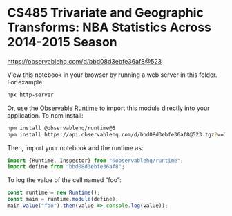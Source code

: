 # CS485 Trivariate and Geographic Transforms: NBA Statistics Across 2014-2015 Season

https://observablehq.com/d/bbd08d3ebfe36af8@523

View this notebook in your browser by running a web server in this folder. For
example:

~~~sh
npx http-server
~~~

Or, use the [Observable Runtime](https://github.com/observablehq/runtime) to
import this module directly into your application. To npm install:

~~~sh
npm install @observablehq/runtime@5
npm install https://api.observablehq.com/d/bbd08d3ebfe36af8@523.tgz?v=3
~~~

Then, import your notebook and the runtime as:

~~~js
import {Runtime, Inspector} from "@observablehq/runtime";
import define from "bbd08d3ebfe36af8";
~~~

To log the value of the cell named “foo”:

~~~js
const runtime = new Runtime();
const main = runtime.module(define);
main.value("foo").then(value => console.log(value));
~~~
